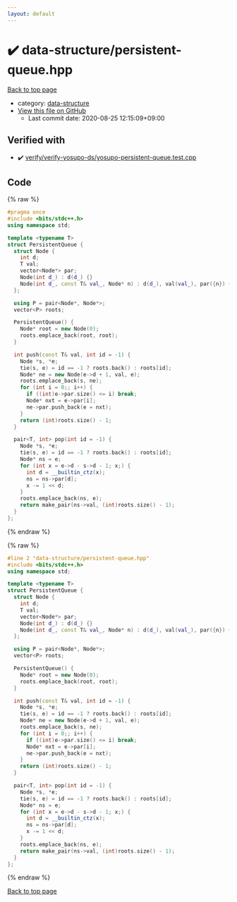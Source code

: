 ```yaml
---
layout: default
---
```


<!-- mathjax config similar to math.stackexchange -->
<script type="text/javascript" async
  src="https://cdnjs.cloudflare.com/ajax/libs/mathjax/2.7.5/MathJax.js?config=TeX-MML-AM_CHTML">
</script>
<script type="text/x-mathjax-config">
  MathJax.Hub.Config({
    TeX: { equationNumbers: { autoNumber: "AMS" }},
    tex2jax: {
      inlineMath: [ ['$','$'] ],
      processEscapes: true
    },
    "HTML-CSS": { matchFontHeight: false },
    displayAlign: "left",
    displayIndent: "2em"
  });
</script>

<script type="text/javascript" src="https://cdnjs.cloudflare.com/ajax/libs/jquery/3.4.1/jquery.min.js"></script>
<script src="https://cdn.jsdelivr.net/npm/jquery-balloon-js@1.1.2/jquery.balloon.min.js" integrity="sha256-ZEYs9VrgAeNuPvs15E39OsyOJaIkXEEt10fzxJ20+2I=" crossorigin="anonymous"></script>
<script type="text/javascript" src="../../assets/js/copy-button.js"></script>
<link rel="stylesheet" href="../../assets/css/copy-button.css" />


# :heavy_check_mark: data-structure/persistent-queue.hpp

<a href="../../index.html">Back to top page</a>

* category: <a href="../../index.html#36397fe12f935090ad150c6ce0c258d4">data-structure</a>
* <a href="{{ site.github.repository_url }}/blob/master/data-structure/persistent-queue.hpp">View this file on GitHub</a>
    - Last commit date: 2020-08-25 12:15:09+09:00




## Verified with

* :heavy_check_mark: <a href="../../verify/verify/verify-yosupo-ds/yosupo-persistent-queue.test.cpp.html">verify/verify-yosupo-ds/yosupo-persistent-queue.test.cpp</a>


## Code

<a id="unbundled"></a>
{% raw %}
```cpp
#pragma once
#include <bits/stdc++.h>
using namespace std;

template <typename T>
struct PersistentQueue {
  struct Node {
    int d;
    T val;
    vector<Node*> par;
    Node(int d_) : d(d_) {}
    Node(int d_, const T& val_, Node* n) : d(d_), val(val_), par({n}) {}
  };

  using P = pair<Node*, Node*>;
  vector<P> roots;

  PersistentQueue() {
    Node* root = new Node(0);
    roots.emplace_back(root, root);
  }

  int push(const T& val, int id = -1) {
    Node *s, *e;
    tie(s, e) = id == -1 ? roots.back() : roots[id];
    Node* ne = new Node(e->d + 1, val, e);
    roots.emplace_back(s, ne);
    for (int i = 0;; i++) {
      if ((int)e->par.size() <= i) break;
      Node* nxt = e->par[i];
      ne->par.push_back(e = nxt);
    }
    return (int)roots.size() - 1;
  }

  pair<T, int> pop(int id = -1) {
    Node *s, *e;
    tie(s, e) = id == -1 ? roots.back() : roots[id];
    Node* ns = e;
    for (int x = e->d - s->d - 1; x;) {
      int d = __builtin_ctz(x);
      ns = ns->par[d];
      x -= 1 << d;
    }
    roots.emplace_back(ns, e);
    return make_pair(ns->val, (int)roots.size() - 1);
  }
};
```
{% endraw %}

<a id="bundled"></a>
{% raw %}
```cpp
#line 2 "data-structure/persistent-queue.hpp"
#include <bits/stdc++.h>
using namespace std;

template <typename T>
struct PersistentQueue {
  struct Node {
    int d;
    T val;
    vector<Node*> par;
    Node(int d_) : d(d_) {}
    Node(int d_, const T& val_, Node* n) : d(d_), val(val_), par({n}) {}
  };

  using P = pair<Node*, Node*>;
  vector<P> roots;

  PersistentQueue() {
    Node* root = new Node(0);
    roots.emplace_back(root, root);
  }

  int push(const T& val, int id = -1) {
    Node *s, *e;
    tie(s, e) = id == -1 ? roots.back() : roots[id];
    Node* ne = new Node(e->d + 1, val, e);
    roots.emplace_back(s, ne);
    for (int i = 0;; i++) {
      if ((int)e->par.size() <= i) break;
      Node* nxt = e->par[i];
      ne->par.push_back(e = nxt);
    }
    return (int)roots.size() - 1;
  }

  pair<T, int> pop(int id = -1) {
    Node *s, *e;
    tie(s, e) = id == -1 ? roots.back() : roots[id];
    Node* ns = e;
    for (int x = e->d - s->d - 1; x;) {
      int d = __builtin_ctz(x);
      ns = ns->par[d];
      x -= 1 << d;
    }
    roots.emplace_back(ns, e);
    return make_pair(ns->val, (int)roots.size() - 1);
  }
};

```
{% endraw %}

<a href="../../index.html">Back to top page</a>

